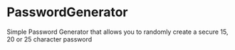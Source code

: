 # PasswordGenerator
Simple Password Generator that allows you to randomly create a secure 15, 20 or 25 character password
